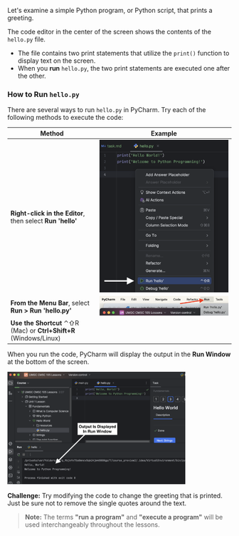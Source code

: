 Let's examine a simple Python program, or Python script, that prints a greeting.

The code editor in the center of the screen shows the contents of the `hello.py` file.

- The file contains two print statements that utilize the `print()` function to display text on the screen.
- When you **run** `hello.py`, the two print statements are executed one after the other.

### How to Run `hello.py`

There are several ways to run `hello.py` in PyCharm. Try each of the following methods to execute the code:

| **Method**                                      | **Example**                                                          |
|-------------------------------------------------|----------------------------------------------------------------------|
| **Right-click in the Editor**, then select **Run 'hello'**  | <img src="resources/run.png" alt="run hello.py from context window"> |
| **From the Menu Bar**, select **Run > Run 'hello.py'**      | <img src="resources/run3.png" alt="run hello.py from menu bar">      |
| **Use the Shortcut** ⌃⇧R (Mac) or **Ctrl+Shift+R** (Windows/Linux) |                                                                      |

When you run the code, PyCharm will display the output in the **Run Window** at the bottom of the screen.

<img src="resources/output.png" alt="Run window displays the program output" width="400px">

**Challenge:** Try modifying the code to change the greeting that is printed. Just be sure not to remove the single quotes around the text.

> **Note:** The terms **"run a program"** and **"execute a program"** will be used interchangeably throughout the lessons.

